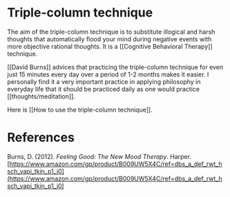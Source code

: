 # Triple-column technique

The aim of the triple-column technique is to substitute illogical and harsh thoughts that automatically flood your mind during negative events with more objective rational thoughts. It is a [[Cognitive Behavioral Therapy]] technique.

[[David Burns]] advices that practicing the triple-column technique for even just 15 minutes every day over a period of 1-2 months makes it easier. I personally find it a very important practice in applying philosophy in everyday life that it should be practiced daily as one would practice [[thoughts/meditation]].

Here is [[How to use the triple-column technique]].

# References

Burns, D. (2012). *Feeling Good: The New Mood Therapy*. Harper. [https://www.amazon.com/gp/product/B009UW5X4C/ref=dbs_a_def_rwt_hsch_vapi_tkin_p1_i0](https://www.amazon.com/gp/product/B009UW5X4C/ref=dbs_a_def_rwt_hsch_vapi_tkin_p1_i0)

